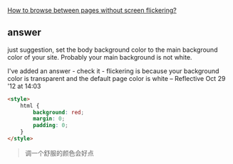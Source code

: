 [How to browse between pages without screen flickering?](http://stackoverflow.com/questions/13122769/how-to-browse-between-pages-without-screen-flickering/13122814#13122814)


## answer
	
just suggestion, set the body background color to the main background color of your site. Probably your main background is not white. 


I've added an answer - check it - flickering is because your background color is transparent and the default page color is white – Reflective Oct 29 '12 at 14:03 


```html
<style>
    html {
        background: red;
        margin: 0;
        padding: 0;
    }
</style>
```

> 调一个舒服的颜色会好点
